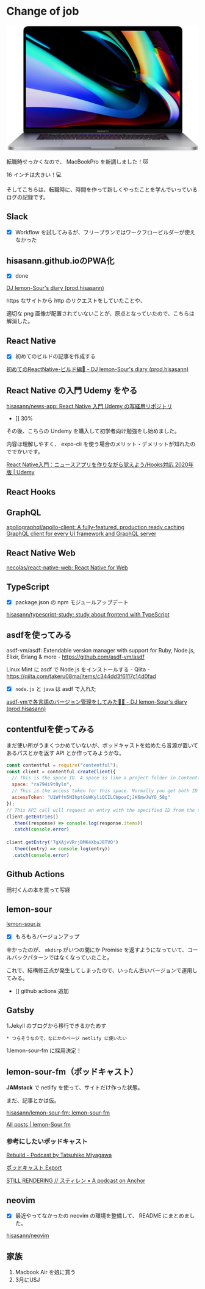 # Change of job

<p align="center">
  <img src="https://github.com/hisasann/change-of-job/blob/master/assets/macbookpro16.png">
</p>

転職時せっかくなので、 MacBookPro を新調しました！😻

16 インチは大きい！💻

そしてこちらは、転職時に、時間を作って新しくやったことを学んでいっているログの記録です。

## Slack

- [x] Workflow を試してみるが、フリープランではワークフロービルダーが使えなかった

## hisasann.github.ioのPWA化

- [x] done

[DJ lemon-Sour's diary (prod.hisasann)](https://hisasann.github.io/)

https なサイトから http のリクエストをしていたことや、

適切な png 画像が配置されていないことが、原点となっていたので、こちらは解消した。

## React Native

- [x] 初めてのビルドの記事を作成する

[初めてのReactNative-ビルド編🍱 - DJ lemon-Sour's diary (prod.hisasann)](https://hisasann.github.io/2020/02/13/first-time-react-native/)

## React Native の入門 Udemy をやる

[hisasann/news-app: React Native 入門 Udemy の写経用リポジトリ](https://github.com/hisasann/news-app)

- [] 30%

その後、こちらの Undemy を購入して初学者向け勉強をし始めました。

内容は理解しやすく、 expo-cli を使う場合のメリット・デメリットが知れたのででかいです。

[React Native入門：ニュースアプリを作りながら覚えよう/Hooks対応 2020年版 | Udemy](https://www.udemy.com/course/react-native-first-step/)

## React Hooks

## GraphQL

[apollographql/apollo-client: A fully-featured, production ready caching GraphQL client for every UI framework and GraphQL server](https://github.com/apollographql/apollo-client)

## React Native Web

[necolas/react-native-web: React Native for Web](https://github.com/necolas/react-native-web)

## TypeScript

- [x] package.json の npm モジュールアップデート

[hisasann/typescript-study: study about frontend with TypeScript](https://github.com/hisasann/typescript-study)

## asdfを使ってみる

asdf-vm/asdf: Extendable version manager with support for Ruby, Node.js, Elixir, Erlang & more - https://github.com/asdf-vm/asdf

Linux Mint に asdf で Node.js をインストールする - Qiita - https://qiita.com/takeru08ma/items/c344dd3f6117c14d0fad

- [x] `node.js` と `java` は asdf で入れた

[asdf-vmで各言語のバージョン管理をしてみた🧞‍♀️ - DJ lemon-Sour's diary (prod.hisasann)](https://hisasann.github.io/2020/02/10/asdf-vm/)

## contentfulを使ってみる

まだ使い所がうまくつかめていないが、ポッドキャストを始めたら音源が置いてあるパスとかを返す API とか作ってみようかな。

```javascript
const contentful = require("contentful");
const client = contentful.createClient({
  // This is the space ID. A space is like a project folder in Contentful terms
  space: "ra794i9t0yln",
  // This is the access token for this space. Normally you get both ID and the token in the Contentful web app
  accessToken: "U1Wffn5NIhptGsWKyliQCILCWpoaCjJK6mwJwYO_58g"
});
// This API call will request an entry with the specified ID from the space defined at the top, using a space-specific access token.
client.getEntries()
  .then((response) => console.log(response.items))
  .catch(console.error)

client.getEntry('7gXAjvVRrjBMK4XbuJ8TVO')
  .then((entry) => console.log(entry))
  .catch(console.error)
```

## Github Actions

田村くんの本を買って写経

## lemon-sour

[lemon-sour.js](https://github.com/lemon-sour)

- [x] もろもろバージョンアップ

辛かったのが、 `mkdirp` がいつの間にか Promise を返すようになっていて、コールバックパターンではなくなっていたこと。

これで、結構修正点が発生してしまったので、いったん古いバージョンで運用してみる。

- [] github actions 追加

## Gatsby

1.Jekyll のブログから移行できるかためす

    * つらそうなので、なにかのページ netlify に使いたい
    
1.lemon-sour-fm に採用決定！

## lemon-sour-fm（ポッドキャスト）

**JAMstack** で netlify を使って、サイトだけ作った状態。

まだ、記事とかは仮。

[hisasann/lemon-sour-fm: lemon-sour-fm](https://github.com/hisasann/lemon-sour-fm)

[All posts | lemon-Sour fm](https://lemon-sour-fm.netlify.com/)

### 参考にしたいポッドキャスト

[Rebuild - Podcast by Tatsuhiko Miyagawa](http://rebuild.fm/)

[ポッドキャスト Export](https://export.fm/)

[STILL RENDERING // スティレン • A podcast on Anchor](https://anchor.fm/stillrendering)

## neovim

- [x] 最近やってなかったの neovim の環境を整備して、 README にまとめました。

[hisasann/neovim](https://github.com/hisasann/neovim)

## 家族

1. Macbook Air を娘に買う
1. 3月にUSJ
